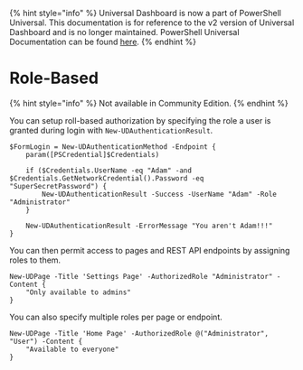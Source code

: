 ﻿{% hint style="info" %}
Universal Dashboard is now a part of PowerShell Universal. This documentation is for reference to the v2 version of Universal Dashboard and is no longer maintained. PowerShell Universal Documentation can be found [here](https://docs.ironmansoftware.com).
{% endhint %}


# Role-Based

{% hint style="info" %}
Not available in Community Edition.
{% endhint %}

You can setup roll-based authorization by specifying the role a user is granted during login with `New-UDAuthenticationResult`.

```text
$FormLogin = New-UDAuthenticationMethod -Endpoint {
    param([PSCredential]$Credentials)

    if ($Credentials.UserName -eq "Adam" -and $Credentials.GetNetworkCredential().Password -eq "SuperSecretPassword") {
        New-UDAuthenticationResult -Success -UserName "Adam" -Role "Administrator"
    }

    New-UDAuthenticationResult -ErrorMessage "You aren't Adam!!!"
}
```

You can then permit access to pages and REST API endpoints by assigning roles to them.

```text
New-UDPage -Title 'Settings Page' -AuthorizedRole "Administrator" -Content {
    "Only available to admins"
}
```

You can also specify multiple roles per page or endpoint.

```text
New-UDPage -Title 'Home Page' -AuthorizedRole @("Administrator", "User") -Content {
    "Available to everyone"
}
```



